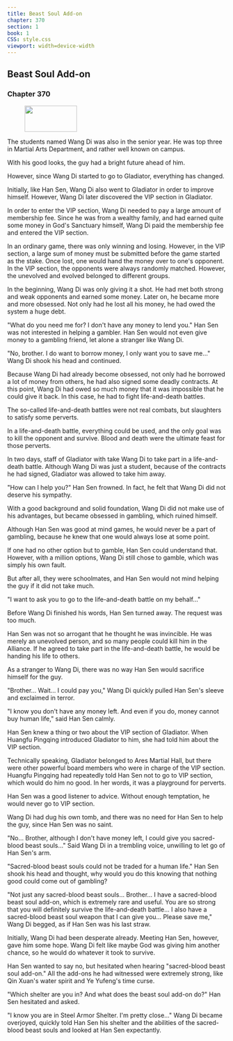 ```yaml
---
title: Beast Soul Add-on
chapter: 370
section: 1
book: 1
CSS: style.css
viewport: width=device-width
---
```


## Beast Soul Add-on

### Chapter 370

<figure>
	<img src="../Images/gem.gif" alt="" id="gem" width="120" height="60" />
</figure>

The students named Wang Di was also in the senior year. He was top three in Martial Arts Department, and rather well known on campus.

With his good looks, the guy had a bright future ahead of him.

However, since Wang Di started to go to Gladiator, everything has changed.

Initially, like Han Sen, Wang Di also went to Gladiator in order to improve himself. However, Wang Di later discovered the VIP section in Gladiator.

In order to enter the VIP section, Wang Di needed to pay a large amount of membership fee. Since he was from a wealthy family, and had earned quite some money in God's Sanctuary himself, Wang Di paid the membership fee and entered the VIP section.

In an ordinary game, there was only winning and losing. However, in the VIP section, a large sum of money must be submitted before the game started as the stake. Once lost, one would hand the money over to one's opponent. In the VIP section, the opponents were always randomly matched. However, the unevolved and evolved belonged to different groups.

In the beginning, Wang Di was only giving it a shot. He had met both strong and weak opponents and earned some money. Later on, he became more and more obsessed. Not only had he lost all his money, he had owed the system a huge debt.

"What do you need me for? I don't have any money to lend you." Han Sen was not interested in helping a gambler. Han Sen would not even give money to a gambling friend, let alone a stranger like Wang Di.

"No, brother. I do want to borrow money, I only want you to save me…" Wang Di shook his head and continued.

Because Wang Di had already become obsessed, not only had he borrowed a lot of money from others, he had also signed some deadly contracts. At this point, Wang Di had owed so much money that it was impossible that he could give it back. In this case, he had to fight life-and-death battles.

The so-called life-and-death battles were not real combats, but slaughters to satisfy some perverts.

In a life-and-death battle, everything could be used, and the only goal was to kill the opponent and survive. Blood and death were the ultimate feast for those perverts.

In two days, staff of Gladiator with take Wang Di to take part in a life-and-death battle. Although Wang Di was just a student, because of the contracts he had signed, Gladiator was allowed to take him away.

"How can I help you?" Han Sen frowned. In fact, he felt that Wang Di did not deserve his sympathy.

With a good background and solid foundation, Wang Di did not make use of his advantages, but became obsessed in gambling, which ruined himself.

Although Han Sen was good at mind games, he would never be a part of gambling, because he knew that one would always lose at some point.

If one had no other option but to gamble, Han Sen could understand that. However, with a million options, Wang Di still chose to gamble, which was simply his own fault.

But after all, they were schoolmates, and Han Sen would not mind helping the guy if it did not take much.

"I want to ask you to go to the life-and-death battle on my behalf…"

Before Wang Di finished his words, Han Sen turned away. The request was too much.

Han Sen was not so arrogant that he thought he was invincible. He was merely an unevolved person, and so many people could kill him in the Alliance. If he agreed to take part in the life-and-death battle, he would be handing his life to others.

As a stranger to Wang Di, there was no way Han Sen would sacrifice himself for the guy.

"Brother… Wait… I could pay you," Wang Di quickly pulled Han Sen's sleeve and exclaimed in terror.

"I know you don't have any money left. And even if you do, money cannot buy human life," said Han Sen calmly.

Han Sen knew a thing or two about the VIP section of Gladiator. When Huangfu Pingqing introduced Gladiator to him, she had told him about the VIP section.

Technically speaking, Gladiator belonged to Ares Martial Hall, but there were other powerful board members who were in charge of the VIP section. Huangfu Pingqing had repeatedly told Han Sen not to go to VIP section, which would do him no good. In her words, it was a playground for perverts.

Han Sen was a good listener to advice. Without enough temptation, he would never go to VIP section.

Wang Di had dug his own tomb, and there was no need for Han Sen to help the guy, since Han Sen was no saint.

"No… Brother, although I don't have money left, I could give you sacred-blood beast souls…" Said Wang Di in a trembling voice, unwilling to let go of Han Sen's arm.

"Sacred-blood beast souls could not be traded for a human life." Han Sen shook his head and thought, why would you do this knowing that nothing good could come out of gambling?

"Not just any sacred-blood beast souls… Brother… I have a sacred-blood beast soul add-on, which is extremely rare and useful. You are so strong that you will definitely survive the life-and-death battle… I also have a sacred-blood beast soul weapon that I can give you… Please save me," Wang Di begged, as if Han Sen was his last straw.

Initially, Wang Di had been desperate already. Meeting Han Sen, however, gave him some hope. Wang Di felt like maybe God was giving him another chance, so he would do whatever it took to survive.

Han Sen wanted to say no, but hesitated when hearing "sacred-blood beast soul add-on." All the add-ons he had witnessed were extremely strong, like Qin Xuan's water spirit and Ye Yufeng's time curse.

"Which shelter are you in? And what does the beast soul add-on do?" Han Sen hesitated and asked.

"I know you are in Steel Armor Shelter. I'm pretty close…" Wang Di became overjoyed, quickly told Han Sen his shelter and the abilities of the sacred-blood beast souls and looked at Han Sen expectantly.